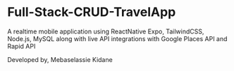 # Full-Stack-CRUD-TravelApp

A realtime mobile application using ReactNative Expo, TailwindCSS, Node.js, MySQL along with live API integrations with Google Places API and Rapid API

Developed by,
Mebaselassie Kidane
